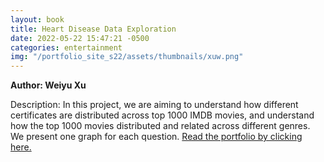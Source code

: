 ```yaml
---
layout: book
title: Heart Disease Data Exploration
date: 2022-05-22 15:47:21 -0500
categories: entertainment
img: "/portfolio_site_s22/assets/thumbnails/xuw.png"
---
```


<b>Author: Weiyu Xu</b>

Description: In this project, we are aiming to understand how different
certificates are distributed  across top 1000 IMDB movies, and understand how
the top 1000 movies distributed and  related across different genres. We present
one graph for each question. <a href="https://data-viz.it.wisc.edu/content/25821810-d41c-4e96-9c3c-acc51e4f4287">Read the portfolio by clicking here.</a>

[jekyll-docs]: https://jekyllrb.com/docs/home
[jekyll-gh]:   https://github.com/jekyll/jekyll
[jekyll-talk]: https://talk.jekyllrb.com/
